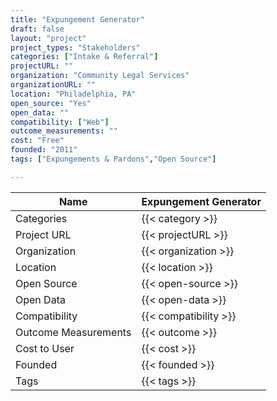 ```yaml
---
title: "Expungement Generator"
draft: false
layout: "project"
project_types: "Stakeholders"
categories: ["Intake & Referral"]
projectURL: ""
organization: "Community Legal Services"
organizationURL: ""
location: "Philadelphia, PA"
open_source: "Yes"
open_data: ""
compatibility: ["Web"]
outcome_measurements: ""
cost: "Free"
founded: "2011"
tags: ["Expungements & Pardons","Open Source"]

---
```



Name                    |  Expungement Generator    
------------------------|----
Categories              | {{< category >}} 
Project URL             | {{< projectURL >}} 
Organization            | {{< organization >}} 
Location                | {{< location >}} 
Open Source             | {{< open-source >}} 
Open Data               | {{< open-data >}} 
Compatibility           | {{< compatibility >}} 
Outcome Measurements    | {{< outcome >}} 
Cost to User            | {{< cost >}} 
Founded                 | {{< founded >}} 
Tags                    | {{< tags >}} 

